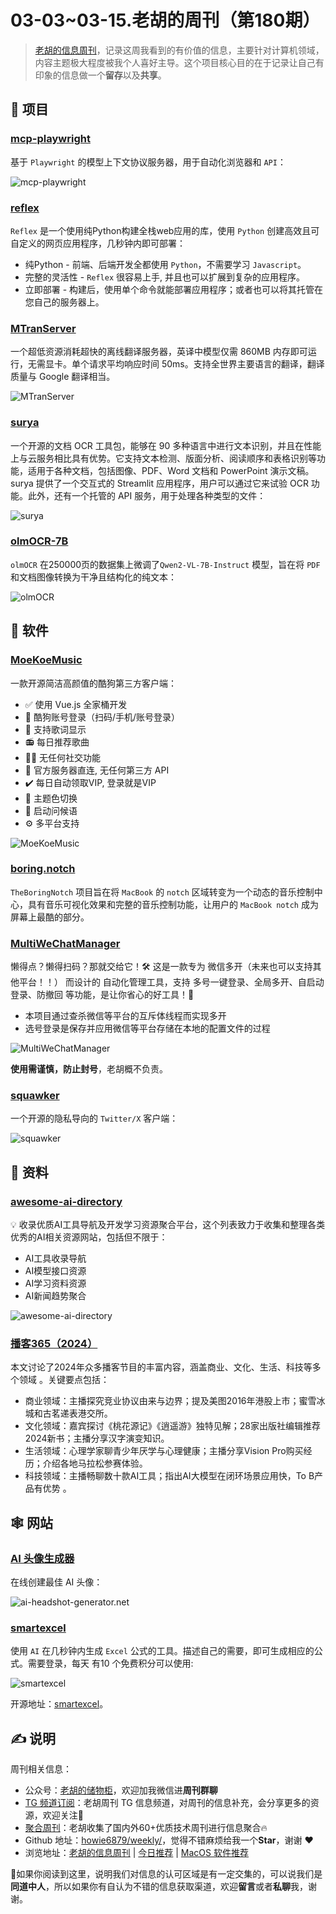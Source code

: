 # 03-03~03-15.老胡的周刊（第180期）

> [老胡的信息周刊](https://weekly.howie6879.com/)，记录这周我看到的有价值的信息，主要针对计算机领域，内容主题极大程度被我个人喜好主导。这个项目核心目的在于记录让自己有印象的信息做一个**留存**以及**共享**。

## 🎯 项目

### [mcp-playwright](https://github.com/executeautomation/mcp-playwright)

基于 `Playwright` 的模型上下文协议服务器，用于自动化浏览器和 `API`：

![mcp-playwright](https://img.api123.pro/i/2025/03/15/67d500afc9275.png)

### [reflex](https://github.com/reflex-dev/reflex)

`Reflex` 是一个使用纯Python构建全栈web应用的库，使用 `Python` 创建高效且可自定义的网页应用程序，几秒钟内即可部署：

- 纯Python - 前端、后端开发全都使用 `Python`，不需要学习 `Javascript`。
- 完整的灵活性 - `Reflex` 很容易上手, 并且也可以扩展到复杂的应用程序。
- 立即部署 - 构建后，使用单个命令就能部署应用程序；或者也可以将其托管在您自己的服务器上。

### [MTranServer](https://github.com/xxnuo/MTranServer)

一个超低资源消耗超快的离线翻译服务器，英译中模型仅需 860MB 内存即可运行，无需显卡。单个请求平均响应时间 50ms。支持全世界主要语言的翻译，翻译质量与 Google 翻译相当。

![MTranServer](https://images-1252557999.file.myqcloud.com/uPic/KZywne.png)

### [surya](https://github.com/VikParuchuri/surya)

一个开源的文档 OCR 工具包，能够在 90 多种语言中进行文本识别，并且在性能上与云服务相比具有优势。它支持文本检测、版面分析、阅读顺序和表格识别等功能，适用于各种文档，包括图像、PDF、Word 文档和 PowerPoint 演示文稿。surya 提供了一个交互式的 Streamlit 应用程序，用户可以通过它来试验 OCR 功能。此外，还有一个托管的 API 服务，用于处理各种类型的文件：

![surya](https://img.api123.pro/i/2025/03/15/67d503208a382.png)

### [olmOCR-7B](https://huggingface.co/allenai/olmOCR-7B-0225-preview)

`olmOCR` 在250000页的数据集上微调了`Qwen2-VL-7B-Instruct` 模型，旨在将 `PDF` 和文档图像转换为干净且结构化的纯文本：

![olmOCR](https://img.api123.pro/i/2025/03/15/67d5044a829bd.png)

## 🤖 软件

### [MoeKoeMusic](https://github.com/iAJue/MoeKoeMusic)

一款开源简洁高颜值的酷狗第三方客户端：

- ✅ 使用 Vue.js 全家桶开发
- 🔴 酷狗账号登录（扫码/手机/账号登录）
- 📃 支持歌词显示
- 📻 每日推荐歌曲
- 🚫🤝 无任何社交功能
- 🔗 官方服务器直连, 无任何第三方 API
- ✔️ 每日自动领取VIP, 登录就是VIP
- 🎨 主题色切换
- 👋 启动问候语
- ⚙️ 多平台支持

![MoeKoeMusic](https://images-1252557999.file.myqcloud.com/uPic/KnV77J.png)

### [boring.notch](https://github.com/TheBoredTeam/boring.notch/)

`TheBoringNotch` 项目旨在将 `MacBook` 的 `notch` 区域转变为一个动态的音乐控制中心，具有音乐可视化效果和完整的音乐控制功能，让用户的 `MacBook notch` 成为屏幕上最酷的部分。

### [MultiWeChatManager](https://github.com/wfql1024/MultiWeChatManager)

懒得点？懒得扫码？那就交给它！🛠️ 这是一款专为 微信多开（未来也可以支持其他平台！！） 而设计的 自动化管理工具，支持 多号一键登录、全局多开、自启动登录、防撤回 等功能，是让你省心的好工具！🚀

- 本项目通过查杀微信等平台的互斥体线程而实现多开
- 选号登录是保存并应用微信等平台存储在本地的配置文件的过程

![MultiWeChatManager](https://images-1252557999.file.myqcloud.com/uPic/telegram-cloud-photo-size-5-6215264216928076702-y.jpg)

**使用需谨慎，防止封号**，老胡概不负责。

### [squawker](https://github.com/j-fbriere/squawker)

一个开源的隐私导向的 `Twitter/X` 客户端：

![squawker](https://images-1252557999.file.myqcloud.com/uPic/mL6QyN.png)

## 👀 资料

### [awesome-ai-directory](https://github.com/iAmCorey/awesome-ai-directory)

💡 收录优质AI工具导航及开发学习资源聚合平台，这个列表致力于收集和整理各类优秀的AI相关资源网站，包括但不限于：

- AI工具收录导航
- AI模型接口资源
- AI学习资料资源
- AI新闻趋势聚合

![awesome-ai-directory](https://images-1252557999.file.myqcloud.com/uPic/0m1IbQ.png)

### [播客365（2024）](https://zgcrsd6xvj.feishu.cn/docx/IoOZdVNHXohjohxDiAkccq6Vnie)

本文讨论了2024年众多播客节目的丰富内容，涵盖商业、文化、生活、科技等多个领域 。关键要点包括：

- 商业领域：主播探究竞业协议由来与边界；提及美图2016年港股上市；蜜雪冰城和古茗递表港交所。
- 文化领域：嘉宾探讨《桃花源记》《逍遥游》独特见解；28家出版社编辑推荐2024新书；主播分享汉字演变知识。
- 生活领域：心理学家聊青少年厌学与心理健康；主播分享Vision Pro购买经历；介绍各地马拉松参赛体验。
- 科技领域：主播畅聊数十款AI工具；指出AI大模型在闭环场景应用快，To B产品有优势 。 

## 🕸 网站

### [AI 头像生成器](https://ai-headshot-generator.net/cn)

在线创建最佳 AI 头像：

![ai-headshot-generator.net](https://images-1252557999.file.myqcloud.com/uPic/DVnp5s.png)

### [smartexcel](https://smartexcel.cc/)

使用 `AI` 在几秒钟内生成 `Excel` 公式的工具。描述自己的需要，即可生成相应的公式。需要登录，每天 有10 个免费积分可以使用:

![smartexcel](https://images-1252557999.file.myqcloud.com/uPic/DXKVRR.png)

开源地址：[smartexcel](https://github.com/weijunext/smart-excel-ai)。

## ✍️ 说明

周刊相关信息：

- 公众号：[老胡的储物柜](https://images-1252557999.file.myqcloud.com/uPic/ETIbMe.jpg)，欢迎加我微信进**周刊群聊**
- [TG 频道订阅](https://t.me/howie_weekly)：老胡周刊 TG 信息频道，对周刊的信息补充，会分享更多的资源，欢迎关注👏
- [聚合周刊](https://www.fre321.com/weekly)：老胡收集了国内外60+优质技术周刊进行信息聚合🔥
- Github 地址：[howie6879/weekly/](https://github.com/howie6879/weekly/)，觉得不错麻烦给我一个**Star**，谢谢 ❤️
- 浏览地址：[老胡的信息周刊](https://weekly.howie6879.com) | [今日推荐](https://weekly.howie6879.com/recommend/index.html) | [MacOS 软件推荐](https://weekly.howie6879.com/soft/mac.html)

🙌如果你阅读到这里，说明我们对信息的认可区域是有一定交集的，可以说我们是**同道中人**，所以如果你有自认为不错的信息获取渠道，欢迎**留言**或者**私聊**我，谢谢。
